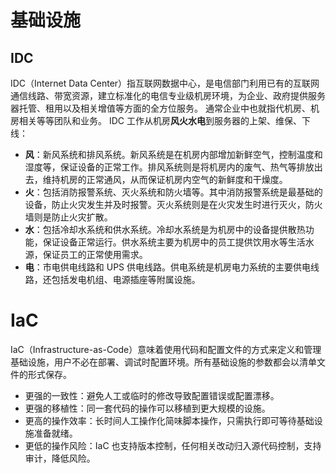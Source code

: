 
# 基础设施

## IDC
IDC（Internet Data Center）指互联网数据中心，是电信部门利用已有的互联网通信线路、带宽资源，建立标准化的电信专业级机房环境，为企业、政府提供服务器托管、租用以及相关增值等方面的全方位服务。
通常企业中也就指代机房、机房相关等等团队和业务。
IDC 工作从机房**风火水电**到服务器的上架、维保、下线：

- **风**：新风系统和排风系统。新风系统是在机房内部增加新鲜空气，控制温度和湿度等，保证设备的正常工作。排风系统则是将机房内的废气、热气等排放出去，维持机房的正常通风，从而保证机房内空气的新鲜度和干燥度。
- **火**：包括消防报警系统、灭火系统和防火墙等。其中消防报警系统是最基础的设备，防止火灾发生并及时报警。灭火系统则是在火灾发生时进行灭火，防火墙则是防止火灾扩散。
- **水**：包括冷却水系统和供水系统。冷却水系统是为机房中的设备提供散热功能，保证设备正常运行。供水系统主要为机房中的员工提供饮用水等生活水源，保证员工的正常使用需求。
- **电**：市电供电线路和 UPS 供电线路。供电系统是机房电力系统的主要供电线路，还包括发电机组、电源插座等附属设施。

# IaC
IaC（Infrastructure-as-Code）意味着使用代码和配置文件的方式来定义和管理基础设施，用户不必在部署、调试时配置环境。所有基础设施的参数都会以清单文件的形式保存。

- 更强的一致性：避免人工或临时的修改导致配置错误或配置漂移。
- 更强的移植性：同一套代码的操作可以移植到更大规模的设施。
- 更高的操作效率：长时间人工操作化简味脚本操作，只需执行即可等待基础设施准备就绪。
- 更低的操作风险：IaC 也支持版本控制，任何相关改动归入源代码控制，支持审计，降低风险。
